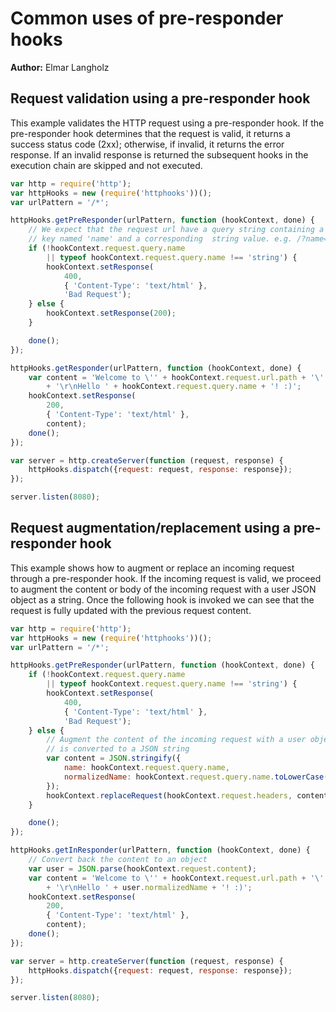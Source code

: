 # Common uses of pre-responder hooks
**Author:** Elmar Langholz

## Request validation using a pre-responder hook

This example validates the HTTP request using a pre-responder hook. If the pre-responder hook determines that the request is valid, it returns a success status code (2xx); otherwise, if invalid, it returns the error response. If an invalid response is returned the subsequent hooks in the execution chain are skipped and not executed.

```js
var http = require('http');
var httpHooks = new (require('httphooks'))();
var urlPattern = '/*';

httpHooks.getPreResponder(urlPattern, function (hookContext, done) {
    // We expect that the request url have a query string containing a
    // key named 'name' and a corresponding  string value. e.g. /?name=Elmar
    if (!hookContext.request.query.name
        || typeof hookContext.request.query.name !== 'string') {
        hookContext.setResponse(
            400,
            { 'Content-Type': 'text/html' },
            'Bad Request');
    } else {
        hookContext.setResponse(200);
    }

    done();
});

httpHooks.getResponder(urlPattern, function (hookContext, done) {
    var content = 'Welcome to \'' + hookContext.request.url.path + '\'...'
        + '\r\nHello ' + hookContext.request.query.name + '! :)';
    hookContext.setResponse(
        200,
        { 'Content-Type': 'text/html' },
        content);
    done();
});

var server = http.createServer(function (request, response) {
    httpHooks.dispatch({request: request, response: response});
});

server.listen(8080);
```

## Request augmentation/replacement using a pre-responder hook

This example shows how to augment or replace an incoming request through a pre-responder hook. If the incoming request is valid, we proceed to augment the content or body of the incoming request with a user JSON object as a string. Once the following hook is invoked we can see that the request is fully updated with the previous request content.

```js
var http = require('http');
var httpHooks = new (require('httphooks'))();
var urlPattern = '/*';

httpHooks.getPreResponder(urlPattern, function (hookContext, done) {
    if (!hookContext.request.query.name
        || typeof hookContext.request.query.name !== 'string') {
        hookContext.setResponse(
            400,
            { 'Content-Type': 'text/html' },
            'Bad Request');
    } else {
        // Augment the content of the incoming request with a user object which
        // is converted to a JSON string
        var content = JSON.stringify({
            name: hookContext.request.query.name,
            normalizedName: hookContext.request.query.name.toLowerCase()
        });
        hookContext.replaceRequest(hookContext.request.headers, content);
    }

    done();
});

httpHooks.getInResponder(urlPattern, function (hookContext, done) {
    // Convert back the content to an object
    var user = JSON.parse(hookContext.request.content);
    var content = 'Welcome to \'' + hookContext.request.url.path + '\'...'
        + '\r\nHello ' + user.normalizedName + '! :)';
    hookContext.setResponse(
        200,
        { 'Content-Type': 'text/html' },
        content);
    done();
});

var server = http.createServer(function (request, response) {
    httpHooks.dispatch({request: request, response: response});
});

server.listen(8080);
```
